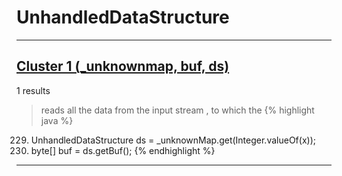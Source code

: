 # UnhandledDataStructure

***

## [Cluster 1 (_unknownmap, buf, ds)](./1)
1 results
> reads all the data from the input stream , to which the 
{% highlight java %}
229. UnhandledDataStructure ds = _unknownMap.get(Integer.valueOf(x));
236.   byte[] buf = ds.getBuf();
{% endhighlight %}

***

